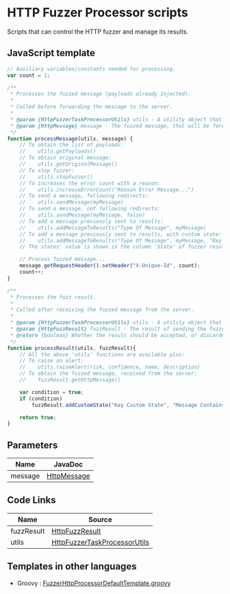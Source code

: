 HTTP Fuzzer Processor scripts
=============================

Scripts that can control the HTTP fuzzer and manage its results.

## JavaScript template

```JavaScript
// Auxiliary variables/constants needed for processing.
var count = 1;

/**
 * Processes the fuzzed message (payloads already injected).
 * 
 * Called before forwarding the message to the server.
 * 
 * @param {HttpFuzzerTaskProcessorUtils} utils - A utility object that contains functions that ease common tasks.
 * @param {HttpMessage} message - The fuzzed message, that will be forward to the server.
 */
function processMessage(utils, message) {
    // To obtain the list of payloads:
    //    utils.getPayloads()
    // To obtain original message:
    //    utils.getOriginalMessage()
    // To stop fuzzer:
    //    utils.stopFuzzer()
    // To increases the error count with a reason:
    //    utils.increaseErrorCount("Reason Error Message...")
    // To send a message, following redirects:
    //    utils.sendMessage(myMessage)
    // To send a message, not following redirects:
    //    utils.sendMessage(myMessage, false)
    // To add a message previously sent to results:
    //    utils.addMessageToResults("Type Of Message", myMessage)
    // To add a message previously sent to results, with custom state:
    //    utils.addMessageToResults("Type Of Message", myMessage, "Key Custom State", "Value Custom State")
    // The states' value is shown in the column 'State' of fuzzer results tab

    // Process fuzzed message...
    message.getRequestHeader().setHeader("X-Unique-Id", count);
    count++;
}

/**
 * Processes the fuzz result.
 * 
 * Called after receiving the fuzzed message from the server.
 * 
 * @param {HttpFuzzerTaskProcessorUtils} utils - A utility object that contains functions that ease common tasks.
 * @param {HttpFuzzResult} fuzzResult - The result of sending the fuzzed message.
 * @return {boolean} Whether the result should be accepted, or discarded and not shown.
 */
function processResult(utils, fuzzResult){
    // All the above 'utils' functions are available plus:
    // To raise an alert:
    //    utils.raiseAlert(risk, confidence, name, description)
    // To obtain the fuzzed message, received from the server:
    //    fuzzResult.getHttpMessage()

    var condition = true;
    if (condition)
        fuzzResult.addCustomState("Key Custom State", "Message Contains X")

    return true;
}
```

## Parameters
| Name | JavaDoc |
| --- | --- |
| message | [HttpMessage](https://static.javadoc.io/org.zaproxy/zap/2.9.0/org/parosproxy/paros/network/HttpMessage.html) |

## Code Links
| Name | Source |
| --- | --- |
| fuzzResult | [HttpFuzzResult](https://github.com/zaproxy/zap-extensions/blob/master/addOns/fuzz/src/main/java/org/zaproxy/zap/extension/fuzz/httpfuzzer/HttpFuzzResult.java) |
| utils | [HttpFuzzerTaskProcessorUtils](https://github.com/zaproxy/zap-extensions/blob/master/addOns/fuzz/src/main/java/org/zaproxy/zap/extension/fuzz/httpfuzzer/HttpFuzzerTaskProcessorUtils.java) |

## Templates in other languages

* Groovy : [FuzzerHttpProcessorDefaultTemplate.groovy](https://github.com/zaproxy/zap-extensions/blob/master/addOns/groovy/src/main/zapHomeFiles/scripts/templates/httpfuzzerprocessor/FuzzerHttpProcessorDefaultTemplate.groovy)

